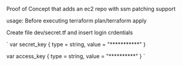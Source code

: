 Proof of Concept that adds an ec2 repo with ssm patching support

usage:
Before executing terraform plan/terraform apply

Create file dev/secret.tf and insert login crdentials

`
var secret_key {
  type = string,
  value = "***********"
}

var access_key {
  type = string,
  value =  "**********"
}
`



